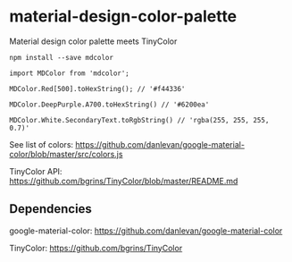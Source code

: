 # material-design-color-palette
Material design color palette meets TinyColor

```
npm install --save mdcolor
```

```
import MDColor from 'mdcolor';

MDColor.Red[500].toHexString(); // '#f44336'

MDColor.DeepPurple.A700.toHexString() // '#6200ea'

MDColor.White.SecondaryText.toRgbString() // 'rgba(255, 255, 255, 0.7)'
```

See list of colors: https://github.com/danlevan/google-material-color/blob/master/src/colors.js

TinyColor API: https://github.com/bgrins/TinyColor/blob/master/README.md

Dependencies
------------
google-material-color: https://github.com/danlevan/google-material-color

TinyColor: https://github.com/bgrins/TinyColor
